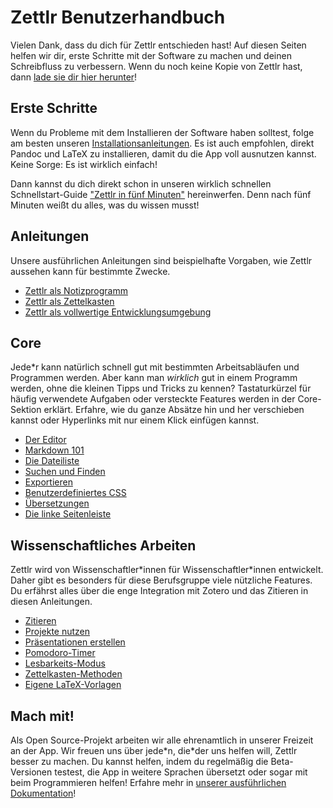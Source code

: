 # Zettlr Benutzerhandbuch

Vielen Dank, dass du dich für Zettlr entschieden hast! Auf diesen Seiten helfen wir dir, erste Schritte mit der Software zu machen und deinen Schreibfluss zu verbessern. Wenn du noch keine Kopie von Zettlr hast, dann [lade sie dir hier herunter](https://www.zettlr.com/download)!

## Erste Schritte

Wenn du Probleme mit dem Installieren der Software haben solltest, folge am besten unseren [Installationsanleitungen](install.md). Es ist auch empfohlen, direkt Pandoc und LaTeX zu installieren, damit du die App voll ausnutzen kannst. Keine Sorge: Es ist wirklich einfach!

Dann kannst du dich direkt schon in unseren wirklich schnellen Schnellstart-Guide ["Zettlr in fünf Minuten"](5-minutes.md) hereinwerfen. Denn nach fünf Minuten weißt du alles, was du wissen musst!

## Anleitungen

Unsere ausführlichen Anleitungen sind beispielhafte Vorgaben, wie Zettlr aussehen kann für bestimmte Zwecke.

* [Zettlr als Notizprogramm](guides/guide-notes.md)
* [Zettlr als Zettelkasten](guides/guide-zettelkasten.md)
* [Zettlr als vollwertige Entwicklungsumgebung](guides/guide-ide.md)

## Core

Jede\*r kann natürlich schnell gut mit bestimmten Arbeitsabläufen und Programmen werden. Aber kann man _wirklich_ gut in einem Programm werden, ohne die kleinen Tipps und Tricks zu kennen? Tastaturkürzel für häufig verwendete Aufgaben oder versteckte Features werden in der Core-Sektion erklärt. Erfahre, wie du ganze Absätze hin und her verschieben kannst oder Hyperlinks mit nur einem Klick einfügen kannst.

* [Der Editor](core/editor.md)
* [Markdown 101](reference/markdown-basics.md)
* [Die Dateiliste](core/file-list.md)
* [Suchen und Finden](core/search.md)
* [Exportieren](core/export.md)
* [Benutzerdefiniertes CSS](core/custom-css.md)
* [Übersetzungen](core/localisation.md)
* [Die linke Seitenleiste](core/attachments.md)

## Wissenschaftliches Arbeiten

Zettlr wird von Wissenschaftler\*innen für Wissenschaftler\*innen entwickelt. Daher gibt es besonders für diese Berufsgruppe viele nützliche Features. Du erfährst alles über die enge Integration mit Zotero und das Zitieren in diesen Anleitungen.

* [Zitieren](academic/citations.md)
* [Projekte nutzen](academic/projects.md)
* [Präsentationen erstellen](academic/presentations.md)
* [Pomodoro-Timer](academic/pomodoro.md)
* [Lesbarkeits-Modus](academic/readability.md)
* [Zettelkasten-Methoden](academic/zkn-method.md)
* [Eigene LaTeX-Vorlagen](academic/custom-templates.md)

## Mach mit!

Als Open Source-Projekt arbeiten wir alle ehrenamtlich in unserer Freizeit an der App. Wir freuen uns über jede\*n, die\*der uns helfen will, Zettlr besser zu machen. Du kannst helfen, indem du regelmäßig die Beta-Versionen testest, die App in weitere Sprachen übersetzt oder sogar mit beim Programmieren helfen! Erfahre mehr in [unserer ausführlichen Dokumentation](get-involved.md)!
